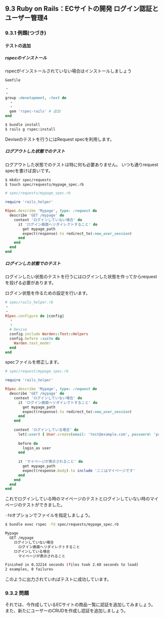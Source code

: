 ## 9.3 Ruby on Rails：ECサイトの開発 ログイン認証とユーザー管理4

### 9.3.1 例題(つづき)

#### テストの追加

##### rspecのインストール

rspecがインストールされていない場合はインストールしましょう

`Gemfile`

```rb
・
・
group :development, :test do
  ・
  ・
  gem 'rspec-rails' # 追加
end
```

```sh
$ bundle install
$ rails g rspec:install
```

Deviseのテストを行うにはRequest specを利用します。

##### ログアウトした状態でのテスト

ログアウトした状態でのテストは特に何も必要ありません。
いつも通りrequest specを書けば良いです。

```sh
$ mkdir spec/requests
$ touch spec/requests/mypage_spec.rb
```

```rb
# spec/requests/mypage_spec.rb

require 'rails_helper'

RSpec.describe 'Mypage', type: :request do
  describe 'GET /mypage' do
    context 'ログインしていない場合' do
      it 'ログイン画面へリダイレクトすること' do
        get mypage_path
        expect(response).to redirect_to(:new_user_session)
      end
    end
  end
end
```


##### ログインした状態でのテスト

ログインしたい状態のテストを行うにはログインした状態を作ってからrequestを投げる必要があります。

ログイン状態を作るための設定を行います。

```rb
# spec/rails_helper.rb
・
・
RSpec.configure do |config|
  ・
  ・
  # Devise
  config.include Warden::Test::Helpers
  config.before :suite do
    Warden.test_mode!
  end
end
```

specファイルを修正します。

```rb
# spec/request/mypage_spec.rb

require 'rails_helper'

RSpec.describe 'Mypage', type: :request do
  describe 'GET /mypage' do
    context 'ログインしていない場合' do
      it 'ログイン画面へリダイレクトすること' do
        get mypage_path
        expect(response).to redirect_to(:new_user_session)
      end
    end
    
    context 'ログインしている場合' do
      let(:user) { User.create(email: 'test@example.com', password: 'password') }
      
      before do
        login_as user
      end
      
      it 'マイページが表示されること' do
        get mypage_path
        expect(response.body).to include 'ここはマイページです'
      end
    end
  end
end  
```

これでログインしている時のマイページのテストとログインしていない時のマイページのテストができました。

`-fd`オプションでファイルを指定しましょう。

```sh
$ bundle exec rspec -fd spec/requests/mypage_spec.rb

Mypage
  GET /mypage
    ログインしていない場合
      ログイン画面へリダイレクトすること
    ログインしている場合
      マイページが表示されること

Finished in 0.32214 seconds (files took 2.68 seconds to load)
2 examples, 0 failures
```

このように出力されていればテストに成功しています。


### 9.3.2 問題

それでは、今作成しているECサイトの商品一覧に認証を追加してみましょう。また、新たにユーザーのCRUDを作成し認証を追加しましょう。
